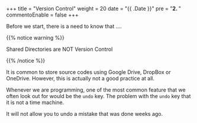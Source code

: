 +++
title = "Version Control"
weight = 20
date = "{{ .Date }}"
pre = "<b>2. </b>"
commentoEnable = false
+++

Before we start, there is a need to know that ....

{{% notice warning %}}

Shared Directories are NOT Version Control

{{% /notice %}}

It is common to store source codes using Google Drive, DropBox or OneDrive. However, this is actually not a good practice at all.

Whenever we are programming, one of the most common feature that we often look out for would be the `undo` key. The problem with the `undo` key that it is not a time machine.

It will not allow you to undo a mistake that was done weeks ago.